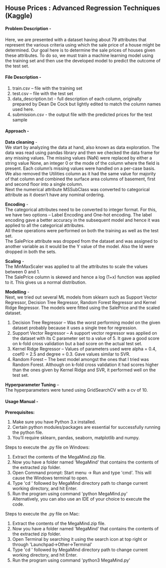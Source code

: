 ## House Prices : Advanced Regression Techniques (Kaggle)  



#### Problem Description -   
Here, we are presented with a dataset having about 79 attributes that represent the various criteria using which the sale price of a house might be determined. Our goal here is to determine the sale prices of houses given these attributes. To do so, we must train a machine learning model using the training set and then use the developed model to predict the outcome of the test set.  



#### File Description -  
1. train.csv – file with the training set  
2. test.csv – file with the test set   
3. data_description.txt - full description of each column, originally prepared by Dean De Cock but lightly edited to match the column names used here.   
4. submission.csv - the output file with the predicted prices for the test sample  



#### Approach -  
**Data cleaning** -   
We start by analyzing the data at hand, also known as data exploration. The data was read using pandas library and then we checked the data frame for any missing values. The missing values (NaN) were replaced by either a string value None, an integer 0 or the mode of the column where the field is present. Each column’s missing values were handled on a per-case basis. We also removed the Utilities column as it had the same value for majority of that column and combined the surface area columns of basement, first and second floor into a single column.  
Next the numerical attribute MSSubClass was converted to categorical attribute as it doesn’t have any nominal ordering.  

**Encoding** -   
The categorical attributes need to be converted to integer format. For this, we have two options – Label Encoding and One-hot encoding. The label encoding gave a
better accuracy in the subsequent model and hence it was applied to all the categorical attributes.  
All these operations were performed on both the training as well as the test set.  
The SalePrice attribute was dropped from the dataset and was assigned to another variable as it would be the Y value of the model. Also the Id were dropped in both the sets.  

**Scaling** -   
The MinMaxScaler was applied to all the attributes to scale the values between 0 and 1.  
The SalePrice column is skewed and hence a log (1+x) function was applied to it. This gives us a normal distribution.

**Modelling** -   
Next, we tried out several ML models from sklearn such as Support Vector Regressor, Decision Tree Regressor, Random Forest Regressor and Kernel Ridge Regressor. The models were fitted using the SalePrice and the scaled dataset.  
1. Decision Tree Regressor – Was the worst performing model on the given dataset probably because it uses a single tree for regression.  
2. Support Vector Regressor – A support vector regressor was applied on the dataset with its C parameter set to a value of 5. It gave a good score on k-fold cross validation but a bad score on the actual test set.  
3. Kernel Ridge Regressor – Values of parameters used were alpha = 0.4, coef0 = 2.5 and degree = 0.3. Gave values similar to SVR.  
4. Random Forest – The best model amongst the ones that I tried was Random Forest. Although on k-fold cross validation it had scores higher than the ones given by Kernel Ridge and SVR, it performed well on the test set.  

**Hyperparameter Tuning** –   
The hyperparameters were tuned using GridSearchCV with a cv of 10.  



#### Usage Manual -  

**Prerequisites:**  
1. Make sure you have Python 3.x installed.  
2. Certain python modules/packages are essential for successfully running the python file.  
3. You’ll require sklearn, pandas, seaborn, matplotlib and numpy.  

Steps to execute the .py file on Windows:  
1. Extract the contents of the MegaMind.zip file.  
2. Now you have a folder named 'MegaMind' that contains the contents of the extracted zip folder.  
3. Open Command prompt: Start menu -> Run and type 'cmd'. This will cause the Windows terminal to open.  
4. Type 'cd ' followed by MegaMind directory path to change current working directory, and hit Enter.  
5. Run the program using command 'python MegaMind.py'  
Alternatively, you can also use an IDE of your choice to execute the code.  

Steps to execute the .py file on Mac:  
1. Extract the contents of the MegaMind.zip file.  
2. Now you have a folder named 'MegaMind' that contains the contents of the extracted zip folder.  
3. Open Terminal by searching it using the search icon at top right or through 'Launchpad->Other->Terminal'  
4. Type 'cd ' followed by MegaMind directory path to change current working directory, and hit Enter.  
5. Run the program using command 'python3 MegaMind.py'  
